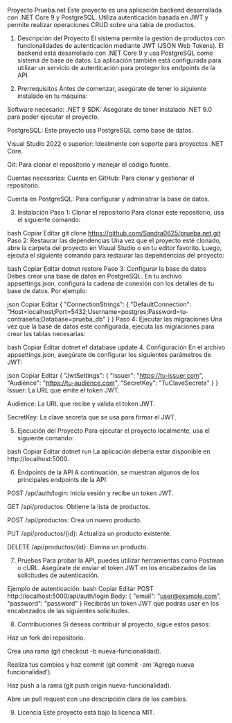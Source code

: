 Proyecto Prueba.net
Este proyecto es una aplicación backend desarrollada con .NET Core 9 y PostgreSQL. Utiliza autenticación basada en JWT y permite realizar operaciones CRUD sobre una tabla de productos.

1. Descripción del Proyecto
El sistema permite la gestión de productos con funcionalidades de autenticación mediante JWT (JSON Web Tokens). El backend está desarrollado con .NET Core 9 y usa PostgreSQL como sistema de base de datos. La aplicación también está configurada para utilizar un servicio de autenticación para proteger los endpoints de la API.

2. Prerrequisitos
Antes de comenzar, asegúrate de tener lo siguiente instalado en tu máquina:

Software necesario:
.NET 9 SDK: Asegúrate de tener instalado .NET 9.0 para poder ejecutar el proyecto.

PostgreSQL: Este proyecto usa PostgreSQL como base de datos.

Visual Studio 2022 o superior: Idealmente con soporte para proyectos .NET Core.

Git: Para clonar el repositorio y manejar el código fuente.

Cuentas necesarias:
Cuenta en GitHub: Para clonar y gestionar el repositorio.

Cuenta en PostgreSQL: Para configurar y administrar la base de datos.

3. Instalación
Paso 1: Clonar el repositorio
Para clonar este repositorio, usa el siguiente comando:

bash
Copiar
Editar
git clone https://github.com/Sandra0625/prueba.net.git
Paso 2: Restaurar las dependencias
Una vez que el proyecto esté clonado, abre la carpeta del proyecto en Visual Studio o en tu editor favorito. Luego, ejecuta el siguiente comando para restaurar las dependencias del proyecto:

bash
Copiar
Editar
dotnet restore
Paso 3: Configurar la base de datos
Debes crear una base de datos en PostgreSQL. En tu archivo appsettings.json, configura la cadena de conexión con los detalles de tu base de datos. Por ejemplo:

json
Copiar
Editar
{
  "ConnectionStrings": {
    "DefaultConnection": "Host=localhost;Port=5432;Username=postgres;Password=tu-contraseña;Database=prueba_db"
  }
}
Paso 4: Ejecutar las migraciones
Una vez que la base de datos esté configurada, ejecuta las migraciones para crear las tablas necesarias:

bash
Copiar
Editar
dotnet ef database update
4. Configuración
En el archivo appsettings.json, asegúrate de configurar los siguientes parámetros de JWT:

json
Copiar
Editar
{
  "JwtSettings": {
    "Issuer": "https://tu-issuer.com",
    "Audience": "https://tu-audience.com",
    "SecretKey": "TuClaveSecreta"
  }
}
Issuer: La URL que emite el token JWT.

Audience: La URL que recibe y valida el token JWT.

SecretKey: La clave secreta que se usa para firmar el JWT.

5. Ejecución del Proyecto
Para ejecutar el proyecto localmente, usa el siguiente comando:

bash
Copiar
Editar
dotnet run
La aplicación debería estar disponible en http://localhost:5000.

6. Endpoints de la API
A continuación, se muestran algunos de los principales endpoints de la API:

POST /api/auth/login: Inicia sesión y recibe un token JWT.

GET /api/productos: Obtiene la lista de productos.

POST /api/productos: Crea un nuevo producto.

PUT /api/productos/{id}: Actualiza un producto existente.

DELETE /api/productos/{id}: Elimina un producto.

7. Pruebas
Para probar la API, puedes utilizar herramientas como Postman o cURL. Asegúrate de enviar el token JWT en los encabezados de las solicitudes de autenticación.

Ejemplo de autenticación:
bash
Copiar
Editar
POST http://localhost:5000/api/auth/login
Body: {
  "email": "user@example.com",
  "password": "password"
}
Recibirás un token JWT que podrás usar en los encabezados de las siguientes solicitudes.

8. Contribuciones
Si deseas contribuir al proyecto, sigue estos pasos:

Haz un fork del repositorio.

Crea una rama (git checkout -b nueva-funcionalidad).

Realiza tus cambios y haz commit (git commit -am 'Agrega nueva funcionalidad').

Haz push a la rama (git push origin nueva-funcionalidad).

Abre un pull request con una descripción clara de los cambios.

9. Licencia
Este proyecto está bajo la licencia MIT.
